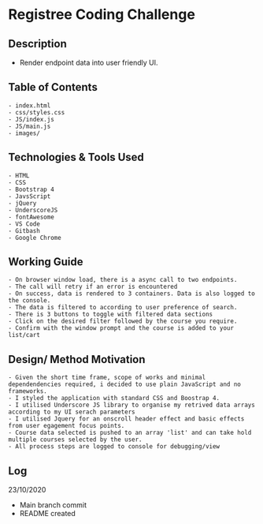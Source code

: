# Registree Coding Challenge
 
 ## Description
 - Render endpoint data into user friendly UI.
 
## Table of Contents
``` 
- index.html
- css/styles.css
- JS/index.js
- JS/main.js
- images/
```
    
## Technologies & Tools Used

``` 
- HTML
- CSS
- Bootstrap 4
- JavsScript
- jQuery
- UnderscoreJS
- fontAwesome
- VS Code
- Gitbash
- Google Chrome
```
    
## Working Guide
  
 ``` 
- On browser window load, there is a async call to two endpoints.
- The call will retry if an error is encountered
- On success, data is rendered to 3 containers. Data is also logged to the console.
- The data is filtered to according to user preference of search.
- There is 3 buttons to toggle with filtered data sections
- Click on the desired filter followed by the course you require. 
- Confirm with the window prompt and the course is added to your list/cart

```

## Design/ Method Motivation
  
 ``` 
- Given the short time frame, scope of works and minimal dependendencies required, i decided to use plain JavaScript and no frameworks.
- I styled the application with standard CSS and Boostrap 4.
- I utilised Underscore JS library to organise my retrived data arrays according to my UI serach parameters
- I utilised Jquery for an onscroll header effect and basic effects from user egagement focus points.
- Course data selected is pushed to an array 'list' and can take hold multiple courses selected by the user. 
- All process steps are logged to console for debugging/view

```

  
 ## Log
 23/10/2020
 
- Main branch commit
- README created




  
 
 
  
 
 
